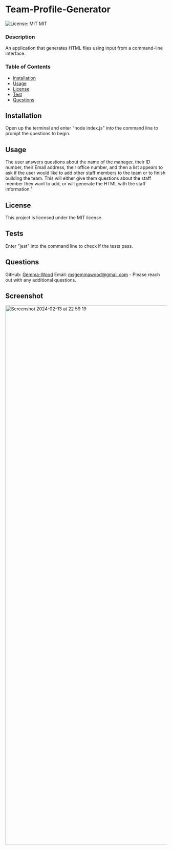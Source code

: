 # Team-Profile-Generator
  
![License: MIT](https://img.shields.io/badge/License-MIT-blue.svg)  MIT

### Description

An application that generates HTML files using input from a command-line interface.
  
### Table of Contents

- [Installation](#installation)
- [Usage](#usage)
- [License](#license)
- [Test](#test)
- [Questions](#questions)
  
## Installation

Open up the terminal and enter "node index.js" into the command line to prompt the questions to begin.

## Usage

The user answers questions about the name of the manager, their ID number, their Email address, their office number, and then a list appears to ask if the user would like to add other staff members to the team or to finish building the team. This will either give them questions about the staff member they want to add, or will generate the HTML with the staff information."

## License 

This project is licensed under the MIT license.

## Tests

Enter "jest" into the command line to check if the tests pass.
  
## Questions 

GitHub: [Gemma-Wood](https://github.com/Gemma-Wood)
Email: msgemmawood@gmail.com - Please reach out with any additional questions.

## Screenshot

<img width="1686" alt="Screenshot 2024-02-13 at 22 59 19" src="https://github.com/Gemma-Wood/Team-Profile-Generator/assets/150028191/786f8e0b-d894-4b92-a13f-84d3e03adc19">





